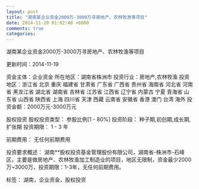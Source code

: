 ```yaml
---
layout: post
title: "湖南某企业资金2000万-3000万寻房地产、农林牧渔等项目"
date: 2014-11-20 01:02:48 +0800
comments: true
categories: 
---
```

湖南某企业资金2000万-3000万寻房地产、农林牧渔等项目



更新时间：2014-11-19

资金主体：企业资金
所在地区：湖南省株洲市
投资行业：房地产,农林牧渔
投资地区：浙江省 北京 重庆 福建省 甘肃省 广东省 广西省 贵州省 海南省 河北省 河南省 黑龙江省 湖北省 湖南省 吉林省 江苏省 江西省 辽宁省 内蒙古 宁夏 青海省 山东省 山西省 陕西省 上海 四川省 天津 西藏 云南省 安徽省 香港 澳门 台湾 海外
投资金额：2000万元-3000万元

股权投资
股权投资类型：
                            参股比例[1 - 80%] 
                                                                                投资阶段：
                            种子期,初创期,成长期,扩张期 
                                                                                                                                        投资期限：
                            1 - 3 年

前期费用：
无任何前期费用

投资要求概述：
湖南**股权投资基金管理股份有限公司，湖南省-株洲市-石峰区，主要是做房地产、农林牧渔加工制造业的项目，地区无限制，资金最少2000万~3000万，投资期限：1-3年，无任何前期费用。

标签：
湖南，企业资金，股权投资

